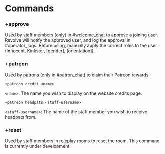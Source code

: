 # Commands


### +approve

Used by staff members (only) in #welcome_chat to approve a joining user. Revolve will notify the approved user, and log the approval in #operator_logs. Before using, manually apply the correct roles to the user (Innocent, Kinkster, [gender], [orientation]).


### +patreon

Used by patrons (only in #patron_chat) to claim their Patreon rewards.


`+patreon credit <name>`

`<name>`: The name you wish to display on the website credits page.


`+patreon headpats <staff-username>`

`<staff-username>`: The name of the staff member you wish to receive headpats from.


### +reset

Used by staff members in roleplay rooms to reset the room. This command is currently under development.